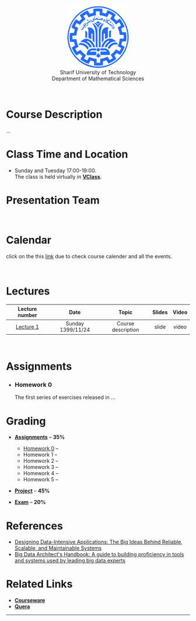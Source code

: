 <center><img src=".\Images\SharifUT.png" alt="" height='170' width='170' /></center>
<center> Sharif University of Technology <br> Department of Mathematical Sciences </center>
<br>
<br>

# Course Description

... 


# Class Time and Location
* Sunday and Tuesday 17:00-19:00.
<br>The class is held virtually in [**VClass**](https://vc.sharif.edu/ch/ostovari.mojtaba).

# Presentation Team
<!-- <table>
  <tr>
    <td colspan="5"><center><span style="font-weight:bold">Lecturer</span></center></td>
  </tr>
  <tr>
    <td colspan="2"><center><img src=".\Images\S.jpg" border='0' alt="" height='200' width='200' /></center></td>
    <td colspan="3"><center><a href="MAILTO:ostovari.mojtaba@gmail.com">Mojtaba Ostovari</a><br>ostovari.mojtaba@gmail.com</center></td>
  </tr>
 </table> -->

<br>

# Calendar

  click on the this [link](https://calendar.google.com/...) due to check course calender and all the events.

<br>

# Lectures

| Lecture number | Date | Topic | Slides | Video | 
| :------------: |:----:| :----:| :-----:| :---: |
| [Lecture 1](https://github.com/mojtabaOstovari/BigDataEngineering-spring2022/blob/gh-pages/Slides/01-Introduction.pdf) | Sunday 1399/11/24 | Course description | slide | video |

<br>

<!-- # Additional content lectures


| Lecturer | Date | Topics| video | codes |
| :------: |:----:| :----:| :---: | :---: |
| Lecture 1 | date | topic | video | codes |
<br> -->

# Assignments 

*  ### Homework 0 ###
  
   The first series of exercises released in ...
  

# Grading

* [**Assignments**](#assignments) – <b>35%</b>
 
   * [Homework 0](https://github.com/mojtabaOstovari/BigDataEngineering-spring2022/blob/gh-pages/Assignments/00.pdf) – <b></b>
   * Homework 1 – <b></b>
   * Homework 2 – <b></b>
   * Homework 3 – <b></b>
   * Homework 4 – <b></b>
   * Homework 5 – <b></b>

* [**Project**](#project) – <b>45%</b>

* [**Exam**](#Exam) – <b>20%</b>



# References
* <a href="https://www.amazon.com/Designing-Data-Intensive-Applications-Reliable-Maintainable/dp/1449373321">
  Designing Data-Intensive Applications: The Big Ideas Behind Reliable, Scalable, and Maintainable Systems</a>
* <a href="https://www.amazon.com/Big-Data-Architects-Handbook-proficiency/dp/1788835824">
  Big Data Architect's Handbook: A guide to building proficiency in tools and systems used by leading big data experts</a>



# Related Links

* [**Courseware**](https://cw.sharif.edu/course/view.php?id=9279)
* [**Quera**](https://quera.org/course/10463/)



---
